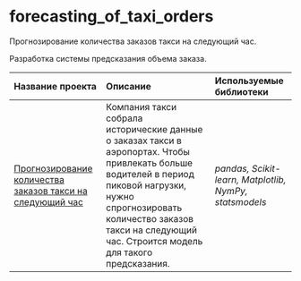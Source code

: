 # forecasting_of_taxi_orders
Прогнозирование количества заказов такси на следующий час.

Разработка системы предсказания объема заказа.

| Название проекта | Описание | Используемые библиотеки | 
| :---------------------- | :---------------------- | :---------------------- |
| [Прогнозирование количества заказов такси на следующий час](forecasting_of_taxi_orders.ipynb) | Компания такси собрала исторические данные о заказах такси в аэропортах. Чтобы привлекать больше водителей в период пиковой нагрузки, нужно спрогнозировать количество заказов такси на следующий час. Строится модель для такого предсказания. | *pandas, Scikit-learn, Matplotlib, NymPy, statsmodels* |
